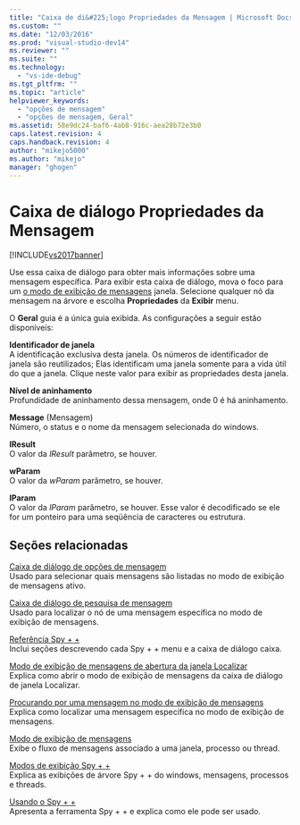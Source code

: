 ```yaml
---
title: "Caixa de di&#225;logo Propriedades da Mensagem | Microsoft Docs"
ms.custom: ""
ms.date: "12/03/2016"
ms.prod: "visual-studio-dev14"
ms.reviewer: ""
ms.suite: ""
ms.technology: 
  - "vs-ide-debug"
ms.tgt_pltfrm: ""
ms.topic: "article"
helpviewer_keywords: 
  - "opções de mensagem"
  - "opções de mensagem, Geral"
ms.assetid: 58e9dc24-baf6-4ab8-916c-aea28b72e3b0
caps.latest.revision: 4
caps.handback.revision: 4
author: "mikejo5000"
ms.author: "mikejo"
manager: "ghogen"
---
```

# Caixa de di&#225;logo Propriedades da Mensagem
[!INCLUDE[vs2017banner](../code-quality/includes/vs2017banner.md)]

Use essa caixa de diálogo para obter mais informações sobre uma mensagem específica.  Para exibir esta caixa de diálogo, mova o foco para um  [o modo de exibição de mensagens](../debugger/messages-view.md) janela.  Selecione qualquer nó da mensagem na árvore e escolha  **Propriedades** da  **Exibir** menu.  
  
 O  **Geral** guia é a única guia exibida.  As configurações a seguir estão disponíveis:  
  
 **Identificador de janela**  
 A identificação exclusiva desta janela.  Os números de identificador de janela são reutilizados; Elas identificam uma janela somente para a vida útil do que a janela.  Clique neste valor para exibir as propriedades desta janela.  
  
 **Nível de aninhamento**  
 Profundidade de aninhamento dessa mensagem, onde 0 é há aninhamento.  
  
 **Message** \(Mensagem\)  
 Número, o status e o nome da mensagem selecionada do windows.  
  
 **lResult**  
 O valor da  *lResult* parâmetro, se houver.  
  
 **wParam**  
 O valor da  *wParam* parâmetro, se houver.  
  
 **lParam**  
 O valor da  *lParam* parâmetro, se houver.  Esse valor é decodificado se ele for um ponteiro para uma seqüência de caracteres ou estrutura.  
  
## Seções relacionadas  
 [Caixa de diálogo de opções de mensagem](../debugger/message-options-dialog-box.md)  
 Usado para selecionar quais mensagens são listadas no modo de exibição de mensagens ativo.  
  
 [Caixa de diálogo de pesquisa de mensagem](../debugger/message-search-dialog-box.md)  
 Usado para localizar o nó de uma mensagem específica no modo de exibição de mensagens.  
  
 [Referência Spy \+ \+](../debugger/spy-increment-reference.md)  
 Inclui seções descrevendo cada Spy \+ \+ menu e a caixa de diálogo caixa.  
  
 [Modo de exibição de mensagens de abertura da janela Localizar](_asug_choosing_message_options)  
 Explica como abrir o modo de exibição de mensagens da caixa de diálogo de janela Localizar.  
  
 [Procurando por uma mensagem no modo de exibição de mensagens](../Topic/How%20to:%20Search%20for%20a%20Message%20in%20Messages%20View.md)  
 Explica como localizar uma mensagem específica no modo de exibição de mensagens.  
  
 [Modo de exibição de mensagens](../debugger/messages-view.md)  
 Exibe o fluxo de mensagens associado a uma janela, processo ou thread.  
  
 [Modos de exibição Spy \+ \+](../debugger/spy-increment-views.md)  
 Explica as exibições de árvore Spy \+ \+ do windows, mensagens, processos e threads.  
  
 [Usando o Spy \+ \+](../debugger/using-spy-increment.md)  
 Apresenta a ferramenta Spy \+ \+ e explica como ele pode ser usado.